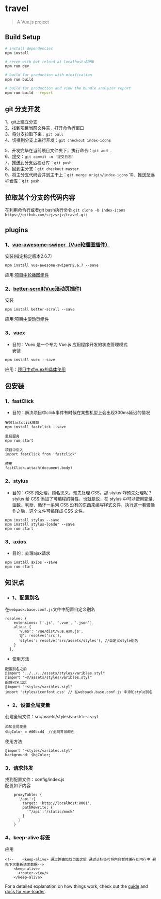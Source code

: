# travel

> A Vue.js project

## Build Setup

``` bash
# install dependencies
npm install

# serve with hot reload at localhost:8080
npm run dev

# build for production with minification
npm run build

# build for production and view the bundle analyzer report
npm run build --report
```
## git 分支开发
1、git上建立分支  
2、找到项目当前文件夹，打开命令行窗口  
3、将分支拉取下来：`git pull`  
4、切换到分支上进行开发：`git checkout index-icons`   

5、开发完毕在当前项目文件夹下，执行命令：`git add .`  
6、提交：`git commit -m '提交日志'`  
7、推送到分支远程仓库：`git push`  
8、回到主分支：`git checkout master`  
9、将主分支代码合并到主干上：`git merge origin/index-icons`
10、推送至远程仓库：`git push`  


## 拉取某个分支的代码内容  
在利用命令行或者git bash执行命令 `git clone -b index-icons https://github.com/szjzszjz/travel.git`
  
## plugins  
### 1、[vue-awesome-swiper（Vue轮播图插件）](https://github.com/surmon-china/vue-awesome-swiper)  
安装(指定稳定版本2.6.7)  
```
npm install vue-awesome-swiper@2.6.7 --save
```  
应用:[项目中轮播图组件](https://github.com/szjzszjz/travel/blob/index-swiper/src/pages/home/components/Swiper.vue)  

### 2、[better-scroll(Vue滚动页插件)](https://github.com/ustbhuangyi/better-scroll)  
安装  
```text
npm install better-scroll --save
```  
应用:[项目中滚动页组件](https://github.com/szjzszjz/travel/blob/master/src/pages/city/components/List.vue)  

### 3、[vuex](https://vuex.vuejs.org/zh/)
* 目的：Vuex 是一个专为 Vue.js 应用程序开发的状态管理模式  
安装  
```text
npm install vuex --save
```
应用：[项目中对vuex的具体使用](https://github.com/szjzszjz/travel/tree/master/src/store)

## 包安装   
### 1、fastClick 
* 目的：解决项目中click事件有时候在某些机型上会出现300ms延迟的情况  
```
安装fastclick依赖
npm install fastclick --save  

重启服务 
npm run start  
```  
```
项目中引入  
import fastClick from 'fastclick'  

使用  
fastClick.attach(document.body)  
```  
### 2、stylus  
* 目的：CSS 预处理，顾名思义，预先处理 CSS。那 stylus 咋预先处理呢？stylus 给 CSS 添加了可编程的特性，也就是说，在 stylus 中可以使用变量、函数、判断、循环一系列 CSS 没有的东西来编写样式文件，执行这一套骚操作之后，这个文件可编译成 CSS 文件。  
```
npm install stylus --save   
npm install stylus-loader --save   
npm run start  
```  

### 3、axios  
* 目的：处理ajax请求  
```text
npm install axios --save
npm run start
```  

## 知识点  
* ### 1、配置别名  
在`webpack.base.conf.js`文件中配置自定义别名
```
resolve: {
    extensions: ['.js', '.vue', '.json'],
    alias: {
      'vue$': 'vue/dist/vue.esm.js',
      '@': resolve('src'),
      'styles': resolve('src/assets/styles'), //自定义style别名
    }
  },
```  
* 使用方法  
```
配置别名之前
@import "../../../assets/styles/varibles.styl"
@import "~@/assets/styles/varibles.styl"
配置别名以后
@import "~styles/varibles.styl"
import 'styles/iconfont.css' // 在webpack.base.conf.js 中添加style别名
```  
* ### 2、设置全局变量  
创建全局文件：src/assets/styles/`varibles.styl`  
```
添加全局变量
$bgColor = #00bcd4  //全局背景颜色
```  
使用方法  
```
@import "~styles/varibles.styl"
background: $bgColor;
```  
### 3、请求转发  
找到配置文件：config/index.js  
配置如下内容  
```vuejs
    proxyTable: {
      '/api':{
        target: 'http://localhost:8081',
        pathRewrite: {
          '^/api':'/static/mock'
        }
      }
    }
```

### 4、keep-alive 标签
应用
```vuejs
<!--    <keep-alive> 通过路由加载页面之后 通过该标签可将内容暂时缓存到内存中 避免下次重新请求数据-->
    <keep-alive>
      <router-view/>
    </keep-alive>
```
For a detailed explanation on how things work, check out the [guide](http://vuejs-templates.github.io/webpack/) and [docs for vue-loader](http://vuejs.github.io/vue-loader).
